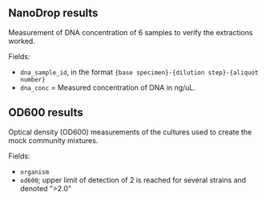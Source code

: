 ## NanoDrop results

Measurement of DNA concentration of 6 samples to verify the extractions worked.

Fields:

* `dna_sample_id`, in the format `{base specimen}-{dilution step}-{aliquot number}`
* `dna_conc` = Measured concentration of DNA in ng/uL.

## OD600 results

Optical density (OD600) measurements of the cultures used to create the mock community mixtures.

Fields:

* `organism`
* `od600`; upper limit of detection of 2 is reached for several strains and denoted ">2.0"
